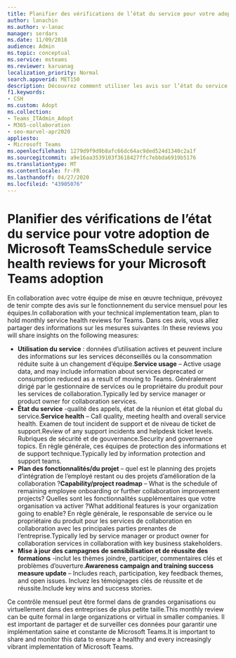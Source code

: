 ```yaml
---
title: Planifier des vérifications de l’état du service pour votre adoption de Microsoft Teams
author: lanachin
ms.author: v-lanac
manager: serdars
ms.date: 11/09/2018
audience: Admin
ms.topic: conceptual
ms.service: msteams
ms.reviewer: karuanag
localization_priority: Normal
search.appverid: MET150
description: Découvrez comment utiliser les avis sur l’état du service dans votre adoption d’équipes pour partager des informations sur l’utilisation, le niveau d’intégrité, les plans de projet et d’autres mises à jour.
f1.keywords:
- CSH
ms.custom: Adopt
ms.collection:
- Teams_ITAdmin_Adopt
- M365-collaboration
- seo-marvel-apr2020
appliesto:
- Microsoft Teams
ms.openlocfilehash: 1279d9f9d9b8afc66dc64ac9ded524d1340c2a1f
ms.sourcegitcommit: a9e16aa3539103f3618427ffc7ebbda6919b5176
ms.translationtype: MT
ms.contentlocale: fr-FR
ms.lasthandoff: 04/27/2020
ms.locfileid: "43905076"
---
```

# <a name="schedule-service-health-reviews-for-your-microsoft-teams-adoption"></a><span data-ttu-id="57282-103">Planifier des vérifications de l’état du service pour votre adoption de Microsoft Teams</span><span class="sxs-lookup"><span data-stu-id="57282-103">Schedule service health reviews for your Microsoft Teams adoption</span></span>

<span data-ttu-id="57282-104">En collaboration avec votre équipe de mise en œuvre technique, prévoyez de tenir compte des avis sur le fonctionnement du service mensuel pour les équipes.</span><span class="sxs-lookup"><span data-stu-id="57282-104">In collaboration with your technical implementation team, plan to hold monthly service health reviews for Teams.</span></span> <span data-ttu-id="57282-105">Dans ces avis, vous allez partager des informations sur les mesures suivantes :</span><span class="sxs-lookup"><span data-stu-id="57282-105">In these reviews you will share insights on the following measures:</span></span>

- <span data-ttu-id="57282-106">**Utilisation du service** : données d’utilisation actives et peuvent inclure des informations sur les services déconseillés ou la consommation réduite suite à un changement d’équipe.</span><span class="sxs-lookup"><span data-stu-id="57282-106">**Service usage** – Active usage data, and may include information about services deprecated or consumption reduced as a result of moving to Teams.</span></span> <span data-ttu-id="57282-107">Généralement dirigé par le gestionnaire de services ou le propriétaire du produit pour les services de collaboration.</span><span class="sxs-lookup"><span data-stu-id="57282-107">Typically led by service manager or product owner for collaboration services.</span></span>
- <span data-ttu-id="57282-108">**État du service** -qualité des appels, état de la réunion et état global du service.</span><span class="sxs-lookup"><span data-stu-id="57282-108">**Service health** – Call quality, meeting health and overall service health.</span></span> <span data-ttu-id="57282-109">Examen de tout incident de support et de niveau de ticket de support.</span><span class="sxs-lookup"><span data-stu-id="57282-109">Review of any support incidents and helpdesk ticket levels.</span></span> <span data-ttu-id="57282-110">Rubriques de sécurité et de gouvernance.</span><span class="sxs-lookup"><span data-stu-id="57282-110">Security and governance topics.</span></span> <span data-ttu-id="57282-111">En règle générale, ces équipes de protection des informations et de support technique.</span><span class="sxs-lookup"><span data-stu-id="57282-111">Typically led by information protection and support teams.</span></span> 
- <span data-ttu-id="57282-112">**Plan des fonctionnalités/du projet** – quel est le planning des projets d’intégration de l’employé restant ou des projets d’amélioration de la collaboration ?</span><span class="sxs-lookup"><span data-stu-id="57282-112">**Capability/project roadmap** – What is the schedule of remaining employee onboarding or further collaboration improvement projects?</span></span> <span data-ttu-id="57282-113">Quelles sont les fonctionnalités supplémentaires que votre organisation va activer ?</span><span class="sxs-lookup"><span data-stu-id="57282-113">What additional features is your organization going to enable?</span></span> <span data-ttu-id="57282-114">En règle générale, le responsable de service ou le propriétaire du produit pour les services de collaboration en collaboration avec les principales parties prenantes de l’entreprise.</span><span class="sxs-lookup"><span data-stu-id="57282-114">Typically led by service manager or product owner for collaboration services in collaboration with key business stakeholders.</span></span>
- <span data-ttu-id="57282-115">**Mise à jour des campagnes de sensibilisation et de réussite des formations** -inclut les thèmes joindre, participer, commentaires clés et problèmes d’ouverture.</span><span class="sxs-lookup"><span data-stu-id="57282-115">**Awareness campaign and training success measure update** – Includes reach, participation, key feedback themes, and open issues.</span></span> <span data-ttu-id="57282-116">Incluez les témoignages clés de réussite et de réussite.</span><span class="sxs-lookup"><span data-stu-id="57282-116">Include key wins and success stories.</span></span> 

<span data-ttu-id="57282-117">Ce contrôle mensuel peut être formel dans de grandes organisations ou virtuellement dans des entreprises de plus petite taille.</span><span class="sxs-lookup"><span data-stu-id="57282-117">This monthly review can be quite formal in large organizations or virtual in smaller companies.</span></span> <span data-ttu-id="57282-118">Il est important de partager et de surveiller ces données pour garantir une implémentation saine et constante de Microsoft Teams.</span><span class="sxs-lookup"><span data-stu-id="57282-118">It is important to share and monitor this data to ensure a healthy and every increasingly vibrant implementation of Microsoft Teams.</span></span> 
